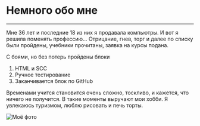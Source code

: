 # Немного обо мне
--------------------

Мне 36 лет и последние 18 из них я продавала компьютры. И вот я решила поменять профессию... Отрицание, гнев, торг и далее по списку были пройдены, учебники прочитаны, заявка на курсы подана.

С боями, но без потерь пройдены блоки
1. HTML и SCC
2. Ручное тестирование
3. Заканчивается блок по GitHub

Временами учится становится очень сложно, тоскливо, и кажется, что ничего не получится. В такие моменты выручают мои хобби. Я увлекаюсь туризмом, люблю рисовать и печь торты. 

![Моё фото](https://vk.com/id261582?z=photo261582_457240673%2Fphotos261582)